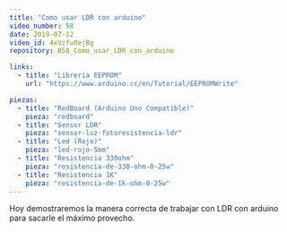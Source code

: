 ```yaml
---
title: "Como usar LDR con arduino"
video_number: 58
date: 2019-07-12
video_id: 4xVzfu0ejBg
repository: 058_Como_usar_LDR_con_arduino

links:
  - title: "Libreria EEPROM"
    url: "https://www.arduino.cc/en/Tutorial/EEPROMWrite"

piezas:
  - title: "RedBoard (Arduino Uno Compatible)"
    pieza: "redboard"
  - title: "Sensor LDR"
    pieza: "sensor-luz-fotoresistencia-ldr"
  - title: "Led (Rojo)"
    pieza: "led-rojo-5mm"
  - title: "Resistencia 330ohm"
    pieza: "resistencia-de-330-ohm-0-25w"
  - title: "Resistencia 1K"
    pieza: "resistencia-de-1k-ohm-0-25w"
---
```


Hoy demostraremos la manera correcta de trabajar con LDR con arduino para sacarle el máximo provecho.
